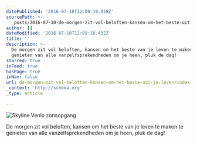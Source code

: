 ```yaml
---
datePublished: '2016-07-10T12:09:19.058Z'
sourcePath: >-
  _posts/2016-07-10-de-morgen-zit-vol-beloften-kansen-om-het-beste-uit-je-leven.md
author: []
dateModified: '2016-07-10T12:09:18.432Z'
title: ''
description: >-
  De morgen zit vol beloften, kansen om het beste van je leven te maken te
  genieten van alle vanzelfsprekendheden om je heen, pluk de dag! 
starred: true
inFeed: true
hasPage: true
inNav: false
url: de-morgen-zit-vol-beloften-kansen-om-het-beste-uit-je-leven/index.html
_context: 'http://schema.org'
_type: Article

---
```

![Skyline Venlo zonsopgang](https://imgflo.herokuapp.com/graph/vahj1ThiexotieMo/3e999f5087a1a746a0878d4fe3d67b35/croprotate.jpg?cropheight=2100&cropwidth=4407&degrees=0&input=https%3A%2F%2Fthe-grid-user-content.s3-us-west-2.amazonaws.com%2Ffdb00c8a-b8c6-4ebf-b39d-118d7cdc8429.jpg&x=0&y=0)

De morgen zit vol beloften, kansen om het beste van je leven te maken te genieten van alle vanzelfsprekendheden om je heen, pluk de dag!